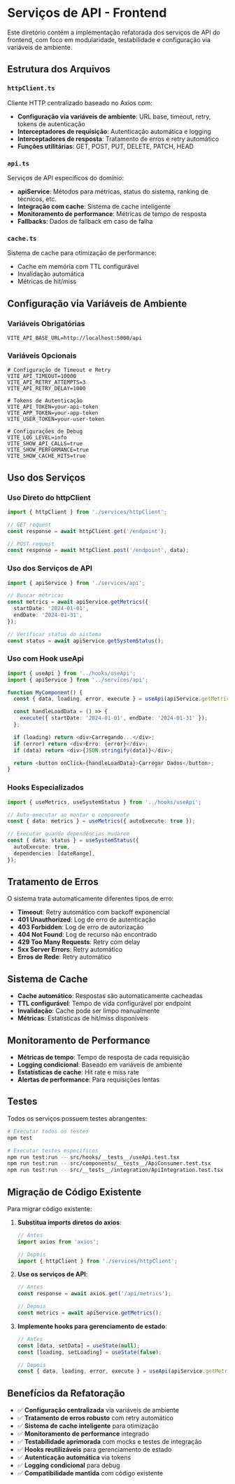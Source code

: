 # Serviços de API - Frontend

Este diretório contém a implementação refatorada dos serviços de API do frontend, com foco em modularidade, testabilidade e configuração via variáveis de ambiente.

## Estrutura dos Arquivos

### `httpClient.ts`

Cliente HTTP centralizado baseado no Axios com:

- **Configuração via variáveis de ambiente**: URL base, timeout, retry, tokens de autenticação
- **Interceptadores de requisição**: Autenticação automática e logging
- **Interceptadores de resposta**: Tratamento de erros e retry automático
- **Funções utilitárias**: GET, POST, PUT, DELETE, PATCH, HEAD

### `api.ts`

Serviços de API específicos do domínio:

- **apiService**: Métodos para métricas, status do sistema, ranking de técnicos, etc.
- **Integração com cache**: Sistema de cache inteligente
- **Monitoramento de performance**: Métricas de tempo de resposta
- **Fallbacks**: Dados de fallback em caso de falha

### `cache.ts`

Sistema de cache para otimização de performance:

- Cache em memória com TTL configurável
- Invalidação automática
- Métricas de hit/miss

## Configuração via Variáveis de Ambiente

### Variáveis Obrigatórias

```env
VITE_API_BASE_URL=http://localhost:5000/api
```

### Variáveis Opcionais

```env
# Configuração de Timeout e Retry
VITE_API_TIMEOUT=10000
VITE_API_RETRY_ATTEMPTS=3
VITE_API_RETRY_DELAY=1000

# Tokens de Autenticação
VITE_API_TOKEN=your-api-token
VITE_APP_TOKEN=your-app-token
VITE_USER_TOKEN=your-user-token

# Configurações de Debug
VITE_LOG_LEVEL=info
VITE_SHOW_API_CALLS=true
VITE_SHOW_PERFORMANCE=true
VITE_SHOW_CACHE_HITS=true
```

## Uso dos Serviços

### Uso Direto do httpClient

```typescript
import { httpClient } from './services/httpClient';

// GET request
const response = await httpClient.get('/endpoint');

// POST request
const response = await httpClient.post('/endpoint', data);
```

### Uso dos Serviços de API

```typescript
import { apiService } from './services/api';

// Buscar métricas
const metrics = await apiService.getMetrics({
  startDate: '2024-01-01',
  endDate: '2024-01-31',
});

// Verificar status do sistema
const status = await apiService.getSystemStatus();
```

### Uso com Hook useApi

```typescript
import { useApi } from '../hooks/useApi';
import { apiService } from '../services/api';

function MyComponent() {
  const { data, loading, error, execute } = useApi(apiService.getMetrics);

  const handleLoadData = () => {
    execute({ startDate: '2024-01-01', endDate: '2024-01-31' });
  };

  if (loading) return <div>Carregando...</div>;
  if (error) return <div>Erro: {error}</div>;
  if (data) return <div>{JSON.stringify(data)}</div>;

  return <button onClick={handleLoadData}>Carregar Dados</button>;
}
```

### Hooks Especializados

```typescript
import { useMetrics, useSystemStatus } from '../hooks/useApi';

// Auto-executar ao montar o componente
const { data: metrics } = useMetrics({ autoExecute: true });

// Executar quando dependências mudarem
const { data: status } = useSystemStatus({
  autoExecute: true,
  dependencies: [dateRange],
});
```

## Tratamento de Erros

O sistema trata automaticamente diferentes tipos de erro:

- **Timeout**: Retry automático com backoff exponencial
- **401 Unauthorized**: Log de erro de autenticação
- **403 Forbidden**: Log de erro de autorização
- **404 Not Found**: Log de recurso não encontrado
- **429 Too Many Requests**: Retry com delay
- **5xx Server Errors**: Retry automático
- **Erros de Rede**: Retry automático

## Sistema de Cache

- **Cache automático**: Respostas são automaticamente cacheadas
- **TTL configurável**: Tempo de vida configurável por endpoint
- **Invalidação**: Cache pode ser limpo manualmente
- **Métricas**: Estatísticas de hit/miss disponíveis

## Monitoramento de Performance

- **Métricas de tempo**: Tempo de resposta de cada requisição
- **Logging condicional**: Baseado em variáveis de ambiente
- **Estatísticas de cache**: Hit rate e miss rate
- **Alertas de performance**: Para requisições lentas

## Testes

Todos os serviços possuem testes abrangentes:

```bash
# Executar todos os testes
npm test

# Executar testes específicos
npm run test:run -- src/hooks/__tests__/useApi.test.tsx
npm run test:run -- src/components/__tests__/ApiConsumer.test.tsx
npm run test:run -- src/__tests__/integration/ApiIntegration.test.tsx
```

## Migração de Código Existente

Para migrar código existente:

1. **Substitua imports diretos do axios**:

   ```typescript
   // Antes
   import axios from 'axios';

   // Depois
   import { httpClient } from './services/httpClient';
   ```

2. **Use os serviços de API**:

   ```typescript
   // Antes
   const response = await axios.get('/api/metrics');

   // Depois
   const metrics = await apiService.getMetrics();
   ```

3. **Implemente hooks para gerenciamento de estado**:

   ```typescript
   // Antes
   const [data, setData] = useState(null);
   const [loading, setLoading] = useState(false);

   // Depois
   const { data, loading, error, execute } = useApi(apiService.getMetrics);
   ```

## Benefícios da Refatoração

- ✅ **Configuração centralizada** via variáveis de ambiente
- ✅ **Tratamento de erros robusto** com retry automático
- ✅ **Sistema de cache inteligente** para otimização
- ✅ **Monitoramento de performance** integrado
- ✅ **Testabilidade aprimorada** com mocks e testes de integração
- ✅ **Hooks reutilizáveis** para gerenciamento de estado
- ✅ **Autenticação automática** via tokens
- ✅ **Logging condicional** para debug
- ✅ **Compatibilidade mantida** com código existente
